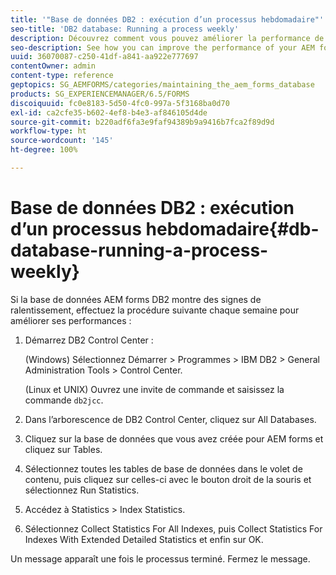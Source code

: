 ```yaml
---
title: '"Base de données DB2 : exécution d’un processus hebdomadaire"'
seo-title: 'DB2 database: Running a process weekly'
description: Découvrez comment vous pouvez améliorer la performance de votre base de données AEM Forms DB2.
seo-description: See how you can improve the performance of your AEM forms DB2 database.
uuid: 36070087-c250-41df-a841-aa922e777697
contentOwner: admin
content-type: reference
geptopics: SG_AEMFORMS/categories/maintaining_the_aem_forms_database
products: SG_EXPERIENCEMANAGER/6.5/FORMS
discoiquuid: fc0e8183-5d50-4fc0-997a-5f3168ba0d70
exl-id: ca2cfe35-b602-4ef8-b4e3-af846105d4de
source-git-commit: b220adf6fa3e9faf94389b9a9416b7fca2f89d9d
workflow-type: ht
source-wordcount: '145'
ht-degree: 100%

---
```


# Base de données DB2 : exécution d’un processus hebdomadaire{#db-database-running-a-process-weekly}

Si la base de données AEM forms DB2 montre des signes de ralentissement, effectuez la procédure suivante chaque semaine pour améliorer ses performances :

1. Démarrez DB2 Control Center :

   (Windows) Sélectionnez Démarrer > Programmes > IBM DB2 > General Administration Tools > Control Center.

   (Linux et UNIX) Ouvrez une invite de commande et saisissez la commande `db2jcc`.

1. Dans l’arborescence de DB2 Control Center, cliquez sur All Databases.
1. Cliquez sur la base de données que vous avez créée pour AEM forms et cliquez sur Tables.
1. Sélectionnez toutes les tables de base de données dans le volet de contenu, puis cliquez sur celles-ci avec le bouton droit de la souris et sélectionnez Run Statistics.
1. Accédez à Statistics > Index Statistics.
1. Sélectionnez Collect Statistics For All Indexes, puis Collect Statistics For Indexes With Extended Detailed Statistics et enfin sur OK.

Un message apparaît une fois le processus terminé. Fermez le message.
